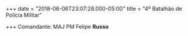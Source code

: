 +++
date = "2018-06-06T23:07:28.000-05:00"
title = "4º Batalhão de Polícia Militar"

+++
Comandante: MAJ PM Felipe **Russo** 